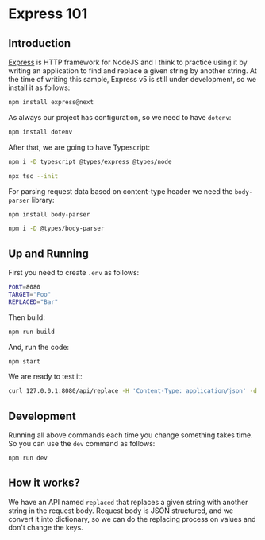 # Express 101

## Introduction

[Express](http://expressjs.com/) is HTTP framework for NodeJS and I think to practice using it by writing an application to find and replace a given string
by another string.
At the time of writing this sample, Express v5 is still under development, so we install it as follows:

```bash
npm install express@next
```

As always our project has configuration, so we need to have `dotenv`:

```bash
npm install dotenv
```

After that, we are going to have Typescript:

```bash
npm i -D typescript @types/express @types/node

npx tsc --init
```

For parsing request data based on content-type header we need the `body-parser` library:

```bash
npm install body-parser

npm i -D @types/body-parser
```

## Up and Running

First you need to create `.env` as follows:

```bash
PORT=8080
TARGET="Foo"
REPLACED="Bar"
```

Then build:

```bash
npm run build
```

And, run the code:

```bash
npm start
```

We are ready to test it:

```bash
curl 127.0.0.1:8080/api/replace -H 'Content-Type: application/json' -d '{ "Hello": "Foo", "Bye": { "Name": "Foo", "Who": 1 } }'
```

## Development

Running all above commands each time you change something takes time. So you can use the `dev` command
as follows:

```bash
npm run dev
```

## How it works?

We have an API named `replaced` that replaces a given string with another string in the request body.
Request body is JSON structured, and we convert it into dictionary, so we can do the replacing process
on values and don't change the keys.
